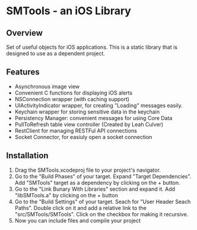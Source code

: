 SMTools - an iOS Library
========================

Overview
--------

Set of useful objects for iOS applications. This is a static library that is designed to use as a dependent project.

Features
--------

* Asynchronous image view
* Convenient C functions for displaying iOS alerts
* NSConnection wrapper (with caching support)
* UIActivityIndicator wrapper, for creating "Loading" messages easily.
* Keychain wrapper for storing sensitive data in the keychain
* Persistency Manager: convenient messages for using Core Data
* PullToRefresh table view controller (Created by Leah Culver)
* RestClient for managing RESTFul API connections
* Socket Connector, for easiuly open a socket connection

Installation
------------

1. Drag the SMTools.xcodeproj file to your project's navigator. 
2. Go to the "Build Phases" of your target. Expand "Target Dependencies". Add "SMTools" target as a dependency by clicking on the + button.
3. Go to the "Link Bunary With Libraries" section and expand it. Add "libSMTools.a" by clicking on the + button
4. Go to the "Build Settings" of your target. Seach for "User Header Seach Paths". Double click on it and add a relative link to the "src/SMTools/SMTools". Click on the checkbox for making it recursive. 
5. Now you can include files and compile your project  
